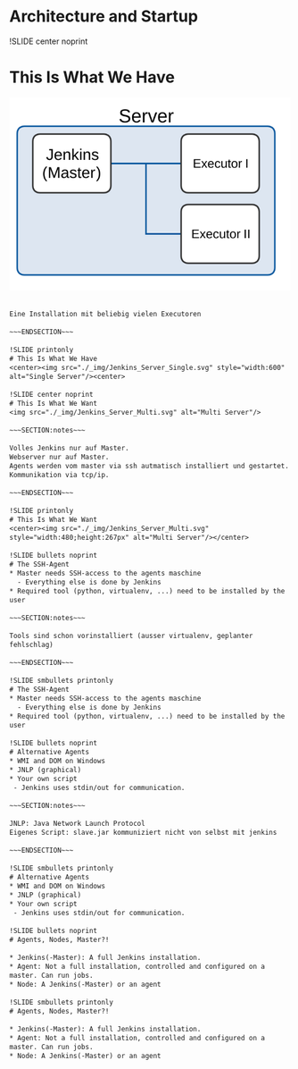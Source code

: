 # Architecture and Startup

!SLIDE center noprint
# This Is What We Have
<img src="./_img/Jenkins_Server_Single.svg" alt="Single Server"/>

~~~SECTION:notes~~~

Eine Installation mit beliebig vielen Executoren

~~~ENDSECTION~~~

!SLIDE printonly
# This Is What We Have
<center><img src="./_img/Jenkins_Server_Single.svg" style="width:600" alt="Single Server"/><center>

!SLIDE center noprint
# This Is What We Want
<img src="./_img/Jenkins_Server_Multi.svg" alt="Multi Server"/>

~~~SECTION:notes~~~

Volles Jenkins nur auf Master.
Webserver nur auf Master.
Agents werden vom master via ssh autmatisch installiert und gestartet.
Kommunikation via tcp/ip.

~~~ENDSECTION~~~

!SLIDE printonly
# This Is What We Want
<center><img src="./_img/Jenkins_Server_Multi.svg" style="width:480;height:267px" alt="Multi Server"/></center>

!SLIDE bullets noprint
# The SSH-Agent
* Master needs SSH-access to the agents maschine
  - Everything else is done by Jenkins
* Required tool (python, virtualenv, ...) need to be installed by the user

~~~SECTION:notes~~~

Tools sind schon vorinstalliert (ausser virtualenv, geplanter fehlschlag)

~~~ENDSECTION~~~

!SLIDE smbullets printonly
# The SSH-Agent
* Master needs SSH-access to the agents maschine
  - Everything else is done by Jenkins
* Required tool (python, virtualenv, ...) need to be installed by the user

!SLIDE bullets noprint
# Alternative Agents
* WMI and DOM on Windows
* JNLP (graphical)
* Your own script
 - Jenkins uses stdin/out for communication.

~~~SECTION:notes~~~

JNLP: Java Network Launch Protocol
Eigenes Script: slave.jar kommuniziert nicht von selbst mit jenkins

~~~ENDSECTION~~~

!SLIDE smbullets printonly
# Alternative Agents
* WMI and DOM on Windows
* JNLP (graphical)
* Your own script
 - Jenkins uses stdin/out for communication.

!SLIDE bullets noprint
# Agents, Nodes, Master?!

* Jenkins(-Master): A full Jenkins installation.
* Agent: Not a full installation, controlled and configured on a master. Can run jobs.
* Node: A Jenkins(-Master) or an agent

!SLIDE smbullets printonly
# Agents, Nodes, Master?!

* Jenkins(-Master): A full Jenkins installation.
* Agent: Not a full installation, controlled and configured on a master. Can run jobs.
* Node: A Jenkins(-Master) or an agent
